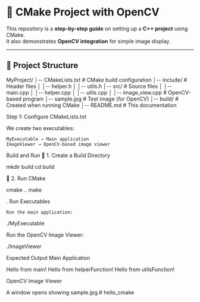 # 🚀 CMake Project with OpenCV

This repository is a **step-by-step guide** on setting up a **C++ project** using CMake.  
It also demonstrates **OpenCV integration** for simple image display.  

---

## 📂 Project Structure
MyProject/ │-- CMakeLists.txt # CMake build configuration │-- include/ # Header files │ │-- helper.h │ │-- utils.h │-- src/ # Source files │ │-- main.cpp │ │-- helper.cpp │ │-- utils.cpp │ │-- image_view.cpp # OpenCV-based program │-- sample.jpg # Test image (for OpenCV) │-- build/ # Created when running CMake │-- README.md # This documentation

Step 1: Configure CMakeLists.txt

We create two executables:

    MyExecutable → Main application
    ImageViewer → OpenCV-based image viewer


Build and Run
🔹 1. Create a Build Directory

mkdir build
cd build

🔹 2. Run CMake

cmake ..
make

. Run Executables

    Run the main application:

./MyExecutable

Run the OpenCV Image Viewer:

./ImageViewer


Expected Output
Main Application

Hello from main!
Hello from helperFunction!
Hello from utilsFunction!

OpenCV Image Viewer

A window opens showing sample.jpg.# hello_cmake
